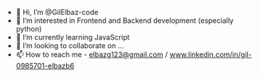 - 👋 Hi, I’m @GilElbaz-code
- 👀 I’m interested in Frontend and Backend development (especially python)
- 🌱 I’m currently learning JavaScript
- 💞️ I’m looking to collaborate on ...
- 📫 How to reach me - elbazg123@gmail.com / www.linkedin.com/in/‪gil-elbaz‬‏-0985701b6

<!---
GilElbaz-code/GilElbaz-code is a ✨ special ✨ repository because its `README.md` (this file) appears on your GitHub profile.
You can click the Preview link to take a look at your changes.
--->

